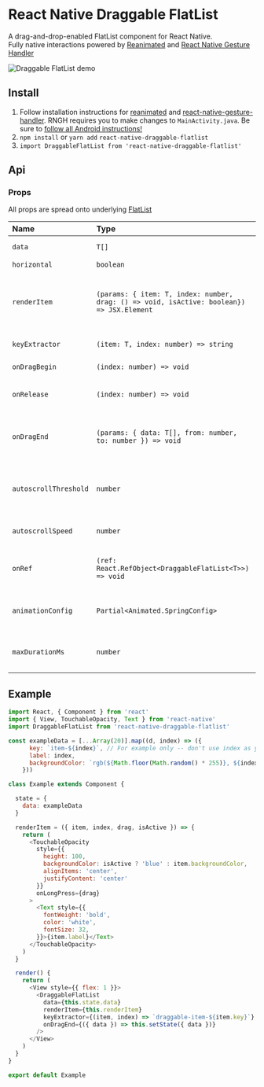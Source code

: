 # React Native Draggable FlatList

A drag-and-drop-enabled FlatList component for React Native.<br />
Fully native interactions powered by [Reanimated](https://github.com/kmagiera/react-native-reanimated) and [React Native Gesture Handler](https://github.com/kmagiera/react-native-gesture-handler)

![Draggable FlatList demo](https://i.imgur.com/XmUcN4Z.gif)

## Install
1. Follow installation instructions for [reanimated](https://github.com/kmagiera/react-native-reanimated) and [react-native-gesture-handler](https://github.com/kmagiera/react-native-gesture-handler). RNGH requires you to make changes to `MainActivity.java`. Be sure to [follow all Android instructions!](https://software-mansion.github.io/react-native-gesture-handler/docs/getting-started.html#android)
2. `npm install` or `yarn add` `react-native-draggable-flatlist` 
3. `import DraggableFlatList from 'react-native-draggable-flatlist'`  

## Api

### Props
All props are spread onto underlying [FlatList](https://facebook.github.io/react-native/docs/flatlist)

Name | Type | Description
:--- | :--- | :---
`data` | `T[]` |  Items to be rendered.
`horizontal` | `boolean` | Orientation of list.
`renderItem` | `(params: { item: T, index: number, drag: () => void, isActive: boolean}) => JSX.Element`  | Call `drag` when the row should become active (i.e. in an `onLongPress` or `onPressIn`).
`keyExtractor` | `(item: T, index: number) => string` |  Unique key for each item
`onDragBegin` | `(index: number) => void` |  Called when row becomes active.
`onRelease` | `(index: number) => void` | Called when active row touch ends.
`onDragEnd` | `(params: { data: T[], from: number, to: number }) => void` |  Called after animation has completed. Returns updated ordering of `data` 
`autoscrollThreshold` | `number` | Distance from edge of container where list begins to autoscroll when dragging.
`autoscrollSpeed` | `number` | Determines how fast the list autoscrolls.
`onRef` | `(ref: React.RefObject<DraggableFlatList<T>>) => void` |  Returns underlying Animated FlatList ref.
`animationConfig` | `Partial<Animated.SpringConfig>` |  Configure list animations. See [reanimated spring config](https://github.com/software-mansion/react-native-reanimated/blob/master/react-native-reanimated.d.ts#L112-L120)
`maxDurationMs` | `number` | Configure `TapGestureHandler` wrapper. See description [there](https://software-mansion.github.io/react-native-gesture-handler/docs/handler-tap.html#maxdurationms)

## Example

```javascript
import React, { Component } from 'react'
import { View, TouchableOpacity, Text } from 'react-native'
import DraggableFlatList from 'react-native-draggable-flatlist'

const exampleData = [...Array(20)].map((d, index) => ({
      key: `item-${index}`, // For example only -- don't use index as your key!
      label: index,
      backgroundColor: `rgb(${Math.floor(Math.random() * 255)}, ${index * 5}, ${132})`,
    }))

class Example extends Component {

  state = {
    data: exampleData
  }

  renderItem = ({ item, index, drag, isActive }) => {
    return (
      <TouchableOpacity
        style={{ 
          height: 100, 
          backgroundColor: isActive ? 'blue' : item.backgroundColor,
          alignItems: 'center', 
          justifyContent: 'center' 
        }}
        onLongPress={drag}
      >
        <Text style={{ 
          fontWeight: 'bold', 
          color: 'white',
          fontSize: 32,
        }}>{item.label}</Text>
      </TouchableOpacity>
    )
  }

  render() {
    return (
      <View style={{ flex: 1 }}>
        <DraggableFlatList
          data={this.state.data}
          renderItem={this.renderItem}
          keyExtractor={(item, index) => `draggable-item-${item.key}`}
          onDragEnd={({ data }) => this.setState({ data })}
        />
      </View>
    )
  }
}

export default Example
```


